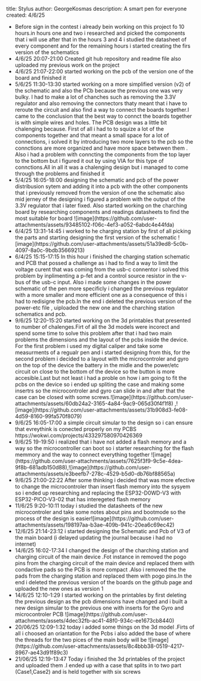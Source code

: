 title: Stylus
author: GeorgeKosmas
description: A smart pen for everyone
created: 4/6/25



<ul><li>Before sign in the contest i already bein working on this project fo 10 hours.in hours one and two i researched and picked the components that i will use after that in the hours 3 and 4 i studied the datasheet of every component and for the remaining hours i started creating the firs version of the schematics</li>
<li>4/6/25 20:07-21:00 Created git hub repository and  readme file also uploaded my previous work on the project  </li>
<li> 4/6/25 21:07-22:00 started working on the pcb of the version one of the board and finished it  </li>
<li>5/6/25 11:30-13:30 started working on a more simplified version (v2) of the schematic and also the PCb because the previous one was very bulky. I had to make a lot of chanches such as removing the 3.3V regulator and also removing the connectors thaty meant that i have to reroute the circuit and also find a way to connect the boards together.I came to the conclusion that the best way to connct the boards together is with simple wires and holes.
The PCB design was a little bit chalenging because. First of all i had to to squize a lot of the components together and that meant a small space for a lot of connections, i solved it by introducing two more layers to the pcb so the connctions are more organized and have more space betwwen them . Also i had a problem with conncting the components from the top layer to the bottom but i figured it out by using VIA for this type of connctions.All in all it was a chalenging design but i managed to come through the problems and finished it  </li>
<li>5/4/25 16:05-18:00 designing the schematic and pcb of the power distribusion sytem and adding it into a pcb with the other components that i previously removed from the version of one the schematic also mid jerney of the designing i figured a problem with the output of the 3.3V regulator that i later fixed. Also started working on the charching board by researching components and readings datasheets to find the most suitable for board ![image](https://github.com/user-attachments/assets/93485102-f06c-4ef3-a052-6abdc4e44fda)</li>
<li>6/4/25 13:31-14:45 i worked to he charging station by first of all picking the parts and starting designing the first version of the schematic ![image](https://github.com/user-attachments/assets/51a39ed8-5c0b-4097-8a0c-9bdb35669213)</li>
<li> 6/4/25 15:15-17:15 In this hour i finished the charging station schematic and PCB that possed a challenge as i had to find a way to limit the voltage curent that was coming from the usb-c connentor i solved this problem by inplimenting a p-fet and a control source resistor in the v-bus of the usb-c input. Also i made some changes in the power schematic of the pen more specificly i changed the previous regulator with a more smaller and more efficient one as a consequence of this i had to redisigne the pcb.In the end i deleted the previous version of the power-etc file , uiploaded the new one and the charching station schematics and pcb.
<li>9/6/25 12:20-15:20 started working on the 3d printables that presented to number of chalenges.Firt of all the 3d models were incorect and spend some time to solve this problem after that i had two main problems the dimensions and the layout of the pcbs inside the device. For the first problem i used my digital caliper and take some measurments of a regualr pen and i started designing from this, for the second problem i decided to a layout with the microcontroler and gyro on the top of the device the battery in the midle and the power/etc circuit on close to the bottom of the device so the button is more accesible.Last but not least i had a proble on how i am going to fit the pcbs on the device so i ended up spliting the case  and making some insertrs so the microcontroler and gyro can slide in and after that the case can be closed with some screws.![image](https://github.com/user-attachments/assets/60db24a2-3165-4a84-9ac9-065d30f4f1f8) ,![image](https://github.com/user-attachments/assets/31b908d3-fe08-4d59-8160-99fa570f8079)
<li>9/6/25 16:05-17:00 a simple circuit simular to the design so i can ensure that evreythink is conected properly on my PCBS https://wokwi.com/projects/433297580970426369 
<li>9/6/25 19-19:50 i realized that i have not added a flash memory and a way so the microcontroller can boot so i starter researching for the flash memmory and the way to connect everything together ![image](https://github.com/user-attachments/assets/7625f3f9-9c5e-4dea-9f8b-681adb150d88),![image](https://github.com/user-attachments/assets/e3beefb7-278c-4529-b5d0-db76bf88565a)</li>
<li>9/6/25 21:00-22:22 After some thinking i decided that was more efective to change the microcontroler than insert flash memory into the sysyem so i ended up researching and replacing the ESP32-D0WD-V3 with ESP32-PICO-V3-02 that has interegeted flash memory  </li>
 <li>11/6/25 9:20-10:11 today i studied the datasheets of the new microcontroler and take some notes about pins and bootmode so the process of the design is easier![image](https://github.com/user-attachments/assets/198197aa-b3ae-409b-941c-20ea6c69ec42)
</li>
<li>12/6/25 21:14-23:12 i started designing the Schematic and Pcb of V3 of the main board (i delayed updating the journal because i had no internet)</li>
<li>14/6/25 16:02-17:34 I changed the design of the charching station and charging circuit of the main device .Fot instance in removed the pogo pins from the charging circuit of the main device and replaced them with condactive pads so  the PCB is more compact .Also i removed the the pads from the charging station and replaced them with pogo pins.In the end i deleted the previous version of the boards on the github page and uploaded the new ones as version 1 </li>
<li>14/6/25 12:10-1:29 I started working on the printables by first deleting the previous design as the pcb dimensions have changed and i built a new design simular to the previous one with inserts for the Gyro and microcontroler PCB ![image](https://github.com/user-attachments/assets/4dec32fb-ac41-48f0-934c-ee1673cb8440) </li>
<li>20/06/25 12:09-1:32 today i added some things on the 3d model .Firts of all i choosed an oriantation for the Pcbs i also added the base of where the threads for the two pices of the main body will be ![image](https://github.com/user-attachments/assets/8c4bbb38-0519-4217-8967-ae43d91f89c3) </li>
<li>21/06/25 12:19-13:47 Today i finished the 3d printables of the project and uploaded them .I ended up with a case that splits in to two part (Case1,Case2) and is held together with six screws</li>
